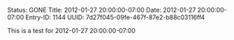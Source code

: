 Status: GONE
Title: 2012-01-27 20:00:00-07:00
Date: 2012-01-27 20:00:00-07:00
Entry-ID: 1144
UUID: 7d27f045-09fe-467f-87e2-b88c03116ff4

This is a test for 2012-01-27 20:00:00-07:00
